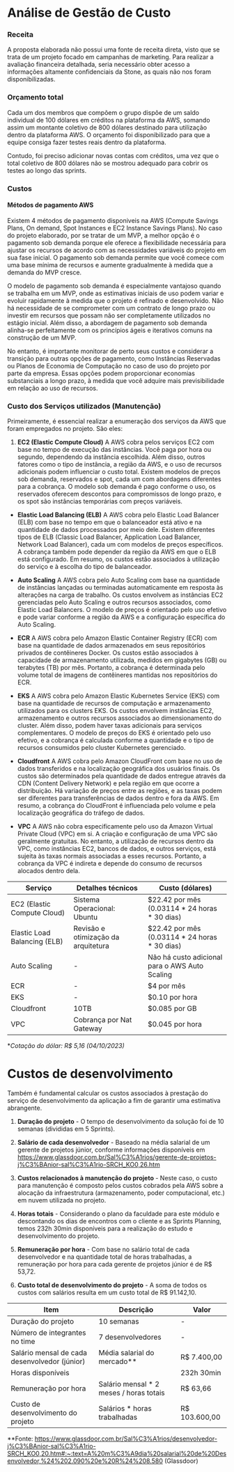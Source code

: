 # Análise de Gestão de Custo

### Receita 

A proposta elaborada não possui uma fonte de receita direta, visto que se trata de um projeto focado em  campanhas de marketing. Para realizar a avaliação financeira detalhada, seria necessário obter acesso a informações altamente confidenciais da Stone, as quais não nos foram disponibilizadas.

### Orçamento total

Cada um dos membros que compõem o grupo dispõe de um saldo individual de 100 dólares em créditos na plataforma da AWS, somando assim um montante coletivo de 800 dólares destinado para utilização dentro da plataforma AWS. O orçamento foi disponibilizado para que a equipe consiga fazer testes reais dentro da plataforma.

Contudo, foi preciso adicionar novas contas com créditos, uma vez que o total coletivo de 800 dólares não se mostrou adequado para cobrir os testes ao longo das sprints.

### Custos

#### Métodos de pagamento AWS

Existem 4 métodos de pagamento disponiveis na AWS (Compute Savings Plans, On demand, Spot Instances e EC2 Instance Savings Plans). No caso do projeto elaborado, por se tratar de um MVP, a melhor opção é o pagamento sob demanda porque ele oferece a flexibilidade necessária para ajustar os recursos de acordo com as necessidades variáveis do projeto em sua fase inicial. O pagamento sob demanda permite que você comece com uma base mínima de recursos e aumente gradualmente à medida que a demanda do MVP cresce.

O modelo de pagamento sob demanda é especialmente vantajoso quando se trabalha em um MVP, onde as estimativas iniciais de uso podem variar e evoluir rapidamente à medida que o projeto é refinado e desenvolvido. Não há necessidade de se comprometer com um contrato de longo prazo ou investir em recursos que possam não ser completamente utilizados no estágio inicial. Além disso, a abordagem de pagamento sob demanda alinha-se perfeitamente com os princípios ágeis e iterativos comuns na construção de um MVP.

No entanto, é importante monitorar de perto seus custos e considerar a transição para outras opções de pagamento, como Instâncias Reservadas ou Planos de Economia de Computação no caso de uso do projeto por parte da empresa. Essas opções podem proporcionar economias substanciais a longo prazo, à medida que você adquire mais previsibilidade em relação ao uso de recursos.

### Custo dos Serviços utilizados (Manutenção) 

Primeiramente, é essencial realizar a enumeração dos serviços da AWS que foram empregados no projeto. São eles:

1. **EC2 (Elastic Compute Cloud)**
    A AWS cobra pelos serviços EC2 com base no tempo de execução das instâncias. Você paga por hora ou segundo, dependendo da instância escolhida. Além disso, outros fatores como o tipo de instância, a região da AWS, e o uso de recursos adicionais podem influenciar o custo total. Existem modelos de preços sob demanda, reservados e spot, cada um com abordagens diferentes para a cobrança. O modelo sob demanda é pago conforme o uso, os reservados oferecem descontos para compromissos de longo prazo, e os spot são instâncias temporárias com preços variáveis.


- **Elastic Load Balancing (ELB)**
    A AWS cobra pelo Elastic Load Balancer (ELB) com base no tempo em que o balanceador está ativo e na quantidade de dados processados por meio dele. Existem diferentes tipos de ELB (Classic Load Balancer, Application Load Balancer, Network Load Balancer), cada um com modelos de preços específicos. A cobrança também pode depender da região da AWS em que o ELB está configurado. Em resumo, os custos estão associados à utilização do serviço e à escolha do tipo de balanceador.
 
- **Auto Scaling**
    A AWS cobra pelo Auto Scaling com base na quantidade de instâncias lançadas ou terminadas automaticamente em resposta às alterações na carga de trabalho. Os custos envolvem as instâncias EC2 gerenciadas pelo Auto Scaling e outros recursos associados, como Elastic Load Balancers. O modelo de preços é orientado pelo uso efetivo e pode variar conforme a região da AWS e a configuração específica do Auto Scaling.

- **ECR**
    A AWS cobra pelo Amazon Elastic Container Registry (ECR) com base na quantidade de dados armazenados em seus repositórios privados de contêineres Docker. Os custos estão associados à capacidade de armazenamento utilizada, medidos em gigabytes (GB) ou terabytes (TB) por mês. Portanto, a cobrança é determinada pelo volume total de imagens de contêineres mantidas nos repositórios do ECR.


- **EKS**
    A AWS cobra pelo Amazon Elastic Kubernetes Service (EKS) com base na quantidade de recursos de computação e armazenamento utilizados para os clusters EKS. Os custos envolvem instâncias EC2, armazenamento e outros recursos associados ao dimensionamento do cluster. Além disso, podem haver taxas adicionais para serviços complementares. O modelo de preços do EKS é orientado pelo uso efetivo, e a cobrança é calculada conforme a quantidade e o tipo de recursos consumidos pelo cluster Kubernetes gerenciado.


- **Cloudfront**
    A AWS cobra pelo Amazon CloudFront com base no uso de dados transferidos e na localização geográfica dos usuários finais. Os custos são determinados pela quantidade de dados entregue através da CDN (Content Delivery Network) e pela região em que ocorre a distribuição. Há variação de preços entre as regiões, e as taxas podem ser diferentes para transferências de dados dentro e fora da AWS. Em resumo, a cobrança do CloudFront é influenciada pelo volume e pela localização geográfica do tráfego de dados.


- **VPC**
    A AWS não cobra especificamente pelo uso da Amazon Virtual Private Cloud (VPC) em si. A criação e configuração de uma VPC são geralmente gratuitas. No entanto, a utilização de recursos dentro da VPC, como instâncias EC2, bancos de dados, e outros serviços, está sujeita às taxas normais associadas a esses recursos. Portanto, a cobrança da VPC é indireta e depende do consumo de recursos alocados dentro dela.



| Serviço                                  | Detalhes técnicos                             | Custo (dólares)  |
| ---------------------------------------- | ------------------------------------- | ------------ |
| EC2 (Elastic Compute Cloud)                      | Sistema Operacional: Ubuntu         | $22.42 por mês (0.03114 * 24 horas * 30 dias)   |
| Elastic Load Balancing (ELB)     | Revisão e otimização da arquitetura   | $22.42 por mês (0.03114 * 24 horas * 30 dias)    |
| Auto Scaling          | -       | Não há custo adicional para o AWS Auto Scaling   |
| ECR                      | -         | $4 por mês    |
| EKS                          | - | $0.10 por hora     |
| Cloudfront                          | 10TB | $0.085 por GB   |
| VPC                          | Cobrança por Nat Gateway |  $0.045 por hora  |

**Cotação do dólar: R$ 5,16 (04/10/2023)*



# Custos de desenvolvimento

Também é fundamental calcular os custos associados à prestação do serviço de desenvolvimento da aplicação a fim de garantir uma estimativa abrangente.

1. **Duração do projeto** - O tempo de desenvolvimento da solução foi de 10 semanas (divididas em 5 Sprints). 


2. **Salário de cada desenvolvedor** - Baseado na média salarial de um gerente de projetos júnior, conforme informações disponíveis em https://www.glassdoor.com.br/Sal%C3%A1rios/gerente-de-projetos-j%C3%BAnior-sal%C3%A1rio-SRCH_KO0,26.htm

3. **Custos relacionados à manutenção do projeto** - Neste caso, o custo para manutenção é composto pelos custos cobrados pela AWS sobre a alocação da infraestrutura (armazenamento, poder computacional, etc.) em nuvem utilizada no projeto.

4. **Horas totais** - Considerando o plano da faculdade para este módulo e descontando os dias de encontros com o cliente e as Sprints Planning, temos 232h 30min disponíveis para a realização do estudo e desenvolvimento do projeto.

5. **Remuneração por hora** - Com base no salário total de cada desenvolvedor e na quantidade total de horas trabalhadas, a remuneração por hora para cada gerente de projetos júnior é de R$ 53,72.

6. **Custo total de desenvolvimento do projeto** - A soma de todos os custos com salários resulta em um custo total de R$ 91.142,10.

| Item                                      | Descrição                             | Valor       |
| ----------------------------------------- | ------------------------------------- | ----------- |
| Duração do projeto                        | 10 semanas                           |      -      |
| Número de integrantes no time             | 7 desenvolvedores                    |    -        |
| Salário mensal de cada desenvolvedor (júnior)   | Média salarial do mercado**           | R$ 7.400,00  |
| Horas disponíveis                          |                                     |  232h 30min  |
| Remuneração por hora                      | Salário mensal * 2 meses  / horas totais          |   R$ 63,66  |
| Custo de desenvolvimento do projeto       | Salários * horas trabalhadas          | R$ 103.600,00|

**Fonte: https://www.glassdoor.com.br/Sal%C3%A1rios/desenvolvedor-j%C3%BAnior-sal%C3%A1rio-SRCH_KO0,20.htm#:~:text=A%20m%C3%A9dia%20salarial%20de%20Desenvolvedor,%24%202.090%20e%20R%24%208.580 (Glassdoor) 

